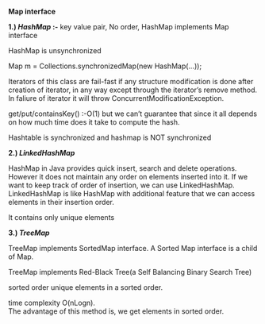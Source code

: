 **Map interface**


**1.) _HashMap_ :-**
key value pair,
No order,
HashMap implements Map interface 

HashMap is unsynchronized 

Map m = Collections.synchronizedMap(new HashMap(...));

Iterators of this class are fail-fast if any structure modification is done after creation of iterator, in any way except through the iterator’s remove method. In faliure of iterator it will throw ConcurrentModificationException.

get/put/containsKey()  :-O(1) 
but we can’t guarantee that since it all depends on how much time does it take to compute the hash.


Hashtable is synchronized and hashmap is NOT synchronized

**2.) _LinkedHashMap_**

HashMap in Java provides quick insert, search and delete operations. However it does not maintain any order on elements inserted into it. If we want to keep track of order of insertion, we can use LinkedHashMap.
LinkedHashMap is like HashMap with additional feature that we can access elements in their insertion order.

It contains only unique elements 



**3.) _TreeMap_**

TreeMap implements SortedMap interface. A Sorted Map interface is a child of Map.

TreeMap implements Red-Black Tree(a Self Balancing Binary Search Tree)


sorted order
unique elements in a sorted order. 

time complexity O(nLogn).  
 The advantage of this method is, we get elements in sorted order.